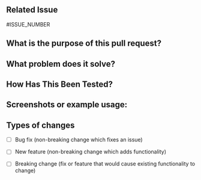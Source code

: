 <!--- Provide a general summary of your changes in the Title above -->

## Related Issue

#ISSUE_NUMBER

## What is the purpose of this pull request?

## What problem does it solve?

## How Has This Been Tested?
<!--- Please describe in detail how you tested your changes or how to test manually. -->
<!--- Include details of your testing environment, and the tests you ran to -->

## Screenshots or example usage:

## Types of changes
<!--- What types of changes does your code introduce? Put an `x` in all the boxes that apply: -->
- [ ] Bug fix (non-breaking change which fixes an issue)
- [ ] New feature (non-breaking change which adds functionality)
- [ ] Breaking change (fix or feature that would cause existing functionality to change)

